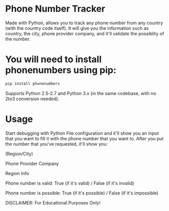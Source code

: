 # Phone Number Tracker
Made with Python, allows you to track any phone number from any country (with the country code itself). It will give you the information such as country, the city, phone provider company, and it'll validate the possiblity of the number.  

# You will need to install phonenumbers using pip:
```bash
pip install phonenumbers
```
Supports Python 2.5-2.7 and Python 3.x (in the same codebase, with no 2to3 conversion needed).

# Usage
Start debugging with Python File configuration and it'll show you an input that you want to fill it with the phone number that you want to.
After you put the number that you've requested, it'll show you:

(Region/City)

Phone Provider Company

Region Info

Phone number is valid: True (if it's valid) / False (if it's invalid)

Phone number is possible: True (if it's possible) / False (if it's impossible)

DISCLAIMER: For Educational Purposes Only!
